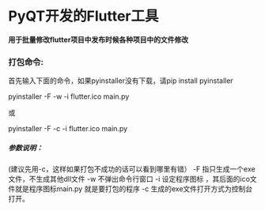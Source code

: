 # PyQT开发的Flutter工具

**用于批量修改flutter项目中发布时候各种项目中的文件修改**

### 打包命令:
首先输入下面的命令，如果pyinstaller没有下载，请pip install pyinstaller

pyinstaller -F -w -i flutter.ico main.py

或

pyinstaller -F -c -i flutter.ico main.py

##### 参数说明：
(建议先用-c，这样如果打包不成功的话可以看到哪里有错）
-F 指只生成一个exe文件，不生成其他dll文件
-w 不弹出命令行窗口
-i 设定程序图标 ，其后面的ico文件就是程序图标main.py 就是要打包的程序
-c 生成的exe文件打开方式为控制台打开。
